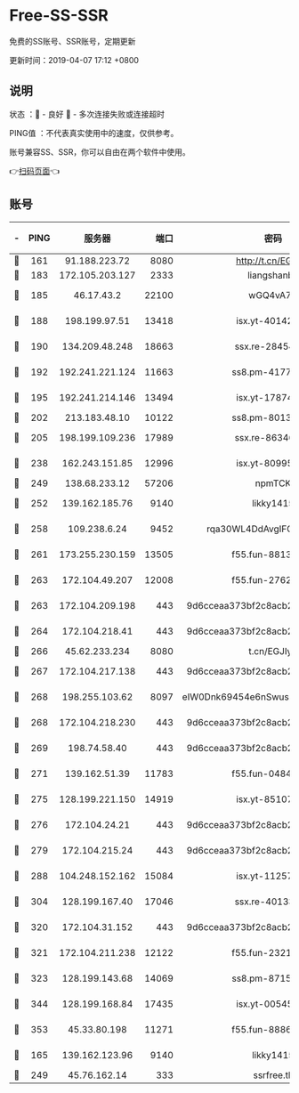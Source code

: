 # Free-SS-SSR

免费的SS账号、SSR账号，定期更新

更新时间：2019-04-07 17:12 +0800

## 说明

状态     ：🙂 - 良好 🙁 - 多次连接失败或连接超时

PING值   ：不代表真实使用中的速度，仅供参考。

账号兼容SS、SSR，你可以自由在两个软件中使用。

👉[扫码页面](https://liesauer.github.io/Free-SS-SSR/)👈

## 账号

|-|PING|服务器|端口|密码|加密方式|区域|
|:----:|:----:|:-----:|-----:|:----:|:----:|:----:|
|🙂|161|91.188.223.72|8080|http://t.cn/EGJIyrl|rc4-md5|RU|
|🙂|183|172.105.203.127|2333|liangshanbo|chacha20|JP|
|🙂|185|46.17.43.2|22100|wGQ4vA7D|aes-256-gcm|RU|
|🙂|188|198.199.97.51|13418|isx.yt-40142272|aes-256-cfb|US|
|🙂|190|134.209.48.248|18663|ssx.re-28454131|aes-256-cfb|US|
|🙂|192|192.241.221.124|11663|ss8.pm-41772299|aes-256-cfb|US|
|🙂|195|192.241.214.146|13494|isx.yt-17874005|aes-256-cfb|US|
|🙂|202|213.183.48.10|10122|ss8.pm-80138879|rc4-md5|RU|
|🙂|205|198.199.109.236|17989|ssx.re-86346346|aes-256-cfb|US|
|🙂|238|162.243.151.85|12996|isx.yt-80995578|aes-256-cfb|US|
|🙂|249|138.68.233.12|57206|npmTCK|rc4-md5|US|
|🙂|252|139.162.185.76|9140|likky1415|aes-256-cfb|DE|
|🙂|258|109.238.6.24|9452|rqa30WL4DdAvgIFG6Fs3znzTa|aes-256-cfb|FR|
|🙂|261|173.255.230.159|13505|f55.fun-88132244|aes-256-cfb|US|
|🙂|263|172.104.49.207|12008|f55.fun-27622022|aes-256-cfb|SG|
|🙂|263|172.104.209.198|443|9d6cceaa373bf2c8acb22e60b6a58be6|aes-256-cfb|US|
|🙂|264|172.104.218.41|443|9d6cceaa373bf2c8acb22e60b6a58be6|aes-256-cfb|US|
|🙂|266|45.62.233.234|8080|t.cn/EGJIyrl|rc4-md5|CA|
|🙂|267|172.104.217.138|443|9d6cceaa373bf2c8acb22e60b6a58be6|aes-256-cfb|US|
|🙂|268|198.255.103.62|8097|eIW0Dnk69454e6nSwuspv9DmS201tQ0D|aes-256-cfb|US|
|🙂|268|172.104.218.230|443|9d6cceaa373bf2c8acb22e60b6a58be6|aes-256-cfb|US|
|🙂|269|198.74.58.40|443|9d6cceaa373bf2c8acb22e60b6a58be6|aes-256-cfb|US|
|🙂|271|139.162.51.39|11783|f55.fun-04843983|aes-256-cfb|SG|
|🙂|275|128.199.221.150|14919|isx.yt-85107538|aes-256-cfb|SG|
|🙂|276|172.104.24.21|443|9d6cceaa373bf2c8acb22e60b6a58be6|aes-256-cfb|US|
|🙂|279|172.104.215.24|443|9d6cceaa373bf2c8acb22e60b6a58be6|aes-256-cfb|US|
|🙂|288|104.248.152.162|15084|isx.yt-11257150|aes-256-cfb|SG|
|🙂|304|128.199.167.40|17046|ssx.re-40133185|aes-256-cfb|SG|
|🙂|320|172.104.31.152|443|9d6cceaa373bf2c8acb22e60b6a58be6|aes-256-cfb|US|
|🙂|321|172.104.211.238|12122|f55.fun-23214357|aes-256-cfb|US|
|🙂|323|128.199.143.68|14069|ss8.pm-87154822|aes-256-cfb|SG|
|🙂|344|128.199.168.84|17435|isx.yt-00545215|aes-256-cfb|SG|
|🙂|353|45.33.80.198|11271|f55.fun-88868016|aes-256-cfb|US|
|🙂|165|139.162.123.96|9140|likky1415|aes-256-cfb|JP|
|🙂|249|45.76.162.14|333|ssrfree.tk|rc4|SG|
